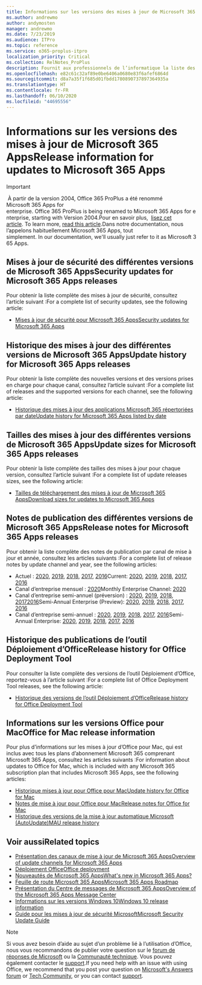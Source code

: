```yaml
---
title: Informations sur les versions des mises à jour de Microsoft 365 Apps
ms.author: andrewmo
author: andymosten
manager: andrewmo
ms.date: 7/23/2019
ms.audience: ITPro
ms.topic: reference
ms.service: o365-proplus-itpro
localization_priority: Critical
ms.collection: RelNotes_ProPlus
description: Fournit aux professionnels de l’informatique la liste des dernières versions de Microsoft 365 Apps pour les différents canaux de mise à jour ainsi que des liens d’accès aux notes de publication et à l’historique des mises à jour
ms.openlocfilehash: e82c61c32af89e0be6406a0680e83f6afef6864d
ms.sourcegitcommit: d8a7a35f1f685d01fbdd1780890737897364935a
ms.translationtype: HT
ms.contentlocale: fr-FR
ms.lasthandoff: 06/10/2020
ms.locfileid: "44695556"
---
```

# <a name="release-information-for-updates-to-microsoft-365-apps"></a><span data-ttu-id="3b544-103">Informations sur les versions des mises à jour de Microsoft 365 Apps</span><span class="sxs-lookup"><span data-stu-id="3b544-103">Release information for updates to Microsoft 365 Apps</span></span>


> [!IMPORTANT]
><span data-ttu-id="3b544-104"> À partir de la version 2004, Office 365 ProPlus a été renommé Microsoft 365 Apps for enterprise.</span><span class="sxs-lookup"><span data-stu-id="3b544-104"> Office 365 ProPlus is being renamed to Microsoft 365 Apps for enterprise, starting with Version 2004.</span></span><span data-ttu-id="3b544-105">Pour en savoir plus,  [lisez cet article](https://go.microsoft.com/fwlink/p/?linkid=2123420).</span><span class="sxs-lookup"><span data-stu-id="3b544-105"> To learn more, [read this article](https://go.microsoft.com/fwlink/p/?linkid=2123420).</span></span><span data-ttu-id="3b544-106">Dans notre documentation, nous l’appelons habituellement Microsoft 365 Apps, tout simplement.</span><span class="sxs-lookup"><span data-stu-id="3b544-106"> In our documentation, we'll usually just refer to it as Microsoft 365 Apps.</span></span>


## <a name="security-updates-for-microsoft-365-apps-releases"></a><span data-ttu-id="3b544-107">Mises à jour de sécurité des différentes versions de Microsoft 365 Apps</span><span class="sxs-lookup"><span data-stu-id="3b544-107">Security updates for Microsoft 365 Apps releases</span></span>

<span data-ttu-id="3b544-108">Pour obtenir la liste complète des mises à jour de sécurité, consultez l’article suivant :</span><span class="sxs-lookup"><span data-stu-id="3b544-108">For a complete list of security updates, see the following article:</span></span>
 - [<span data-ttu-id="3b544-109">Mises à jour de sécurité pour Microsoft 365 Apps</span><span class="sxs-lookup"><span data-stu-id="3b544-109">Security updates for Microsoft 365 Apps</span></span>](microsoft365-apps-security-updates.md)


## <a name="update-history-for-microsoft-365-apps-releases"></a><span data-ttu-id="3b544-110">Historique des mises à jour des différentes versions de Microsoft 365 Apps</span><span class="sxs-lookup"><span data-stu-id="3b544-110">Update history for Microsoft 365 Apps releases</span></span>

<span data-ttu-id="3b544-111">Pour obtenir la liste complète des nouvelles versions et des versions prises en charge pour chaque canal, consultez l’article suivant :</span><span class="sxs-lookup"><span data-stu-id="3b544-111">For a complete list of releases and the supported versions for each channel, see the following article:</span></span>

- [<span data-ttu-id="3b544-112">Historique des mises à jour des applications Microsoft 365 répertoriées par date</span><span class="sxs-lookup"><span data-stu-id="3b544-112">Update history for Microsoft 365 Apps listed by date</span></span>](update-history-microsoft365-apps-by-date.md)


 ## <a name="update-sizes-for-microsoft-365-apps-releases"></a><span data-ttu-id="3b544-113">Tailles des mises à jour des différentes versions de Microsoft 365 Apps</span><span class="sxs-lookup"><span data-stu-id="3b544-113">Update sizes for Microsoft 365 Apps releases</span></span>

<span data-ttu-id="3b544-114">Pour obtenir la liste complète des tailles des mises à jour pour chaque version, consultez l’article suivant :</span><span class="sxs-lookup"><span data-stu-id="3b544-114">For a complete list of update releases sizes, see the following article:</span></span>
 - [<span data-ttu-id="3b544-115">Tailles de téléchargement des mises à jour de Microsoft 365 Apps</span><span class="sxs-lookup"><span data-stu-id="3b544-115">Download sizes for updates to Microsoft 365 Apps</span></span>](download-sizes-microsoft365-apps-updates.md)

## <a name="release-notes-for-microsoft-365-apps-releases"></a><span data-ttu-id="3b544-116">Notes de publication des différentes versions de Microsoft 365 Apps</span><span class="sxs-lookup"><span data-stu-id="3b544-116">Release notes for Microsoft 365 Apps releases</span></span>

<span data-ttu-id="3b544-117">Pour obtenir la liste complète des notes de publication par canal de mise à jour et année, consultez les articles suivants :</span><span class="sxs-lookup"><span data-stu-id="3b544-117">For a complete list of release notes by update channel and year, see the following articles:</span></span>
 - <span data-ttu-id="3b544-118">Actuel : [2020](current-channel.md), [2019](monthly-channel-2019.md), [2018](monthly-channel-2018.md), [2017](monthly-channel-2017.md), [2016](monthly-channel-2016.md)</span><span class="sxs-lookup"><span data-stu-id="3b544-118">Current: [2020](current-channel.md), [2019](monthly-channel-2019.md), [2018](monthly-channel-2018.md), [2017](monthly-channel-2017.md), [2016](monthly-channel-2016.md)</span></span>
 - <span data-ttu-id="3b544-119">Canal d’entreprise mensuel : [2020](monthly-enterprise-channel.md)</span><span class="sxs-lookup"><span data-stu-id="3b544-119">Monthly Enterprise Channel:  [2020](monthly-enterprise-channel.md)</span></span>
 - <span data-ttu-id="3b544-120">Canal d’entreprise semi-annuel (préversion) : [2020](semi-annual-enterprise-channel-preview.md), [2019](semi-annual-channel-targeted-2019.md), [2018](semi-annual-channel-targeted-2018.md), [2017](semi-annual-channel-targeted-2017.md)[2016](semi-annual-channel-targeted-2016.md)</span><span class="sxs-lookup"><span data-stu-id="3b544-120">Semi-Annual Enterprise (Preview): [2020](semi-annual-enterprise-channel-preview.md), [2019](semi-annual-channel-targeted-2019.md), [2018](semi-annual-channel-targeted-2018.md), [2017](semi-annual-channel-targeted-2017.md), [2016](semi-annual-channel-targeted-2016.md)</span></span>
 - <span data-ttu-id="3b544-121">Canal d’entreprise semi-annuel : [2020](semi-annual-enterprise-channel.md), [2019](semi-annual-channel-2019.md), [2018](semi-annual-channel-2018.md), [2017](semi-annual-channel-2017.md), [2016](semi-annual-channel-2016.md)</span><span class="sxs-lookup"><span data-stu-id="3b544-121">Semi-Annual Enterprise: [2020](semi-annual-enterprise-channel.md), [2019](semi-annual-channel-2019.md), [2018](semi-annual-channel-2018.md), [2017](semi-annual-channel-2017.md), [2016](semi-annual-channel-2016.md)</span></span>

 ## <a name="release-history-for-office-deployment-tool"></a><span data-ttu-id="3b544-122">Historique des publications de l’outil Déploiement d’Office</span><span class="sxs-lookup"><span data-stu-id="3b544-122">Release history for Office Deployment Tool</span></span>
 <span data-ttu-id="3b544-123">Pour consulter la liste complète des versions de l’outil Déploiement d’Office, reportez-vous à l’article suivant :</span><span class="sxs-lookup"><span data-stu-id="3b544-123">For a complete list of Office Deployment Tool releases, see the following article:</span></span>
 - [<span data-ttu-id="3b544-124">Historique des versions de l’outil Déploiement d’Office</span><span class="sxs-lookup"><span data-stu-id="3b544-124">Release history for Office Deployment Tool</span></span>](ODT-release-history.md)

## <a name="office-for-mac-release-information"></a><span data-ttu-id="3b544-125">Informations sur les versions Office pour Mac</span><span class="sxs-lookup"><span data-stu-id="3b544-125">Office for Mac release information</span></span>

<span data-ttu-id="3b544-126">Pour plus d’informations sur les mises à jour d’Office pour Mac, qui est inclus avec tous les plans d’abonnement Microsoft 365 comprenant Microsoft 365 Apps, consultez les articles suivants :</span><span class="sxs-lookup"><span data-stu-id="3b544-126">For information about updates to Office for Mac, which is included with any Microsoft 365 subscription plan that includes Microsoft 365 Apps, see the following articles:</span></span>
 - [<span data-ttu-id="3b544-127">Historique mises à jour pour Office pour Mac</span><span class="sxs-lookup"><span data-stu-id="3b544-127">Update history for Office for Mac</span></span>](update-history-office-for-mac.md)
 - [<span data-ttu-id="3b544-128">Notes de mise à jour pour Office pour Mac</span><span class="sxs-lookup"><span data-stu-id="3b544-128">Release notes for Office for Mac</span></span>](release-notes-office-for-mac.md)
 - [<span data-ttu-id="3b544-129">Historique des versions de la mise à jour automatique Microsoft (AutoUpdate)</span><span class="sxs-lookup"><span data-stu-id="3b544-129">MAU release history</span></span>](release-history-microsoft-autoupdate.md)


## <a name="related-topics"></a><span data-ttu-id="3b544-130">Voir aussi</span><span class="sxs-lookup"><span data-stu-id="3b544-130">Related topics</span></span>

- [<span data-ttu-id="3b544-131">Présentation des canaux de mise à jour de Microsoft 365 Apps</span><span class="sxs-lookup"><span data-stu-id="3b544-131">Overview of update channels for Microsoft 365 Apps</span></span>](https://docs.microsoft.com/deployoffice/overview-of-update-channels-for-office-365-proplus)
- [<span data-ttu-id="3b544-132">Déploiement Office</span><span class="sxs-lookup"><span data-stu-id="3b544-132">Office deployment</span></span>](https://docs.microsoft.com/deployoffice/)
- [<span data-ttu-id="3b544-133">Nouveautés de Microsoft 365 Apps</span><span class="sxs-lookup"><span data-stu-id="3b544-133">What's new in Microsoft 365 Apps?</span></span>](https://support.office.com/article/95c8d81d-08ba-42c1-914f-bca4603e1426)
- [<span data-ttu-id="3b544-134">Feuille de route Microsoft 365 Apps</span><span class="sxs-lookup"><span data-stu-id="3b544-134">Microsoft 365 Apps Roadmap</span></span>](https://products.office.com/business/office-365-roadmap)
- [<span data-ttu-id="3b544-135">Présentation du Centre de messages de Microsoft 365 Apps</span><span class="sxs-lookup"><span data-stu-id="3b544-135">Overview of the Microsoft 365 Apps Message Center</span></span>](https://support.office.com/article/38fb3333-bfcc-4340-a37b-deda509c2093)
- [<span data-ttu-id="3b544-136">Informations sur les versions Windows 10</span><span class="sxs-lookup"><span data-stu-id="3b544-136">Windows 10 release information</span></span>](https://www.microsoft.com/itpro/windows-10/release-information)
- [<span data-ttu-id="3b544-137">Guide pour les mises à jour de sécurité Microsoft</span><span class="sxs-lookup"><span data-stu-id="3b544-137">Microsoft Security Update Guide</span></span>](https://portal.msrc.microsoft.com/)

> [!NOTE]
> <span data-ttu-id="3b544-138">Si vous avez besoin d’aide au sujet d’un problème lié à l’utilisation d’Office, nous vous recommandons de publier votre question sur le [forum de réponses de Microsoft](https://answers.microsoft.com/) ou la [Communauté technique](https://techcommunity.microsoft.com/). Vous pouvez également contacter le [support](https://support.microsoft.com/contactus).</span><span class="sxs-lookup"><span data-stu-id="3b544-138">If you need help with an issue with using Office, we recommend that you post your question on [Microsoft's Answers forum](https://answers.microsoft.com/) or [Tech Community](https://techcommunity.microsoft.com/), or you can contact [support](https://support.microsoft.com/contactus).</span></span>
